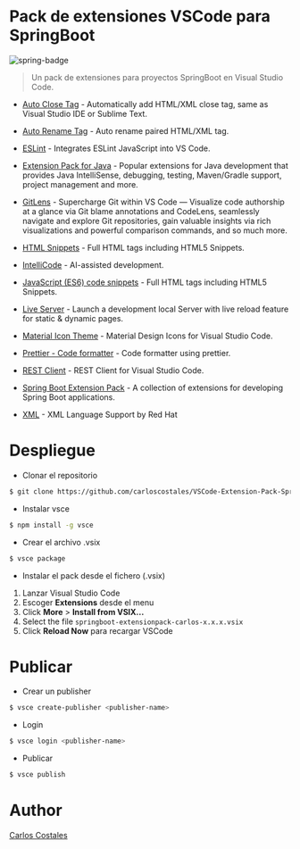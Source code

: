 # Pack de extensiones VSCode para SpringBoot
![spring-badge]

> Un pack de extensiones para proyectos SpringBoot en Visual Studio Code.

- [Auto Close Tag](https://marketplace.visualstudio.com/items?itemName=formulahendry.auto-close-tag) - Automatically add HTML/XML close tag, same as Visual Studio IDE or Sublime Text.

- [Auto Rename Tag](https://marketplace.visualstudio.com/items?itemName=formulahendry.auto-rename-tag) - Auto rename paired HTML/XML tag.

- [ESLint](https://marketplace.visualstudio.com/items?itemName=dbaeumer.vscode-eslint) - Integrates ESLint JavaScript into VS Code.

- [Extension Pack for Java](https://marketplace.visualstudio.com/items?itemName=vscjava.vscode-java-pack) - Popular extensions for Java development that provides Java IntelliSense, debugging, testing, Maven/Gradle support, project management and more.

- [GitLens](https://marketplace.visualstudio.com/items?itemName=eamodio.gitlens) - Supercharge Git within VS Code — Visualize code authorship at a glance via Git blame annotations and CodeLens, seamlessly navigate and explore Git repositories, gain valuable insights via rich visualizations and powerful comparison commands, and so much more.

- [HTML Snippets](https://marketplace.visualstudio.com/items?itemName=abusaidm.html-snippets) - Full HTML tags including HTML5 Snippets.

- [IntelliCode](https://marketplace.visualstudio.com/items?itemName=VisualStudioExptTeam.vscodeintellicode) - AI-assisted development.

- [JavaScript (ES6) code snippets](https://marketplace.visualstudio.com/items?itemName=xabikos.JavaScriptSnippets) - Full HTML tags including HTML5 Snippets.

- [Live Server](https://marketplace.visualstudio.com/items?itemName=ritwickdey.LiveServer) - Launch a development local Server with live reload feature for static & dynamic pages.

- [Material Icon Theme](https://marketplace.visualstudio.com/items?itemName=PKief.material-icon-theme) - Material Design Icons for Visual Studio Code.

- [Prettier - Code formatter](https://marketplace.visualstudio.com/items?itemName=esbenp.prettier-vscode) - Code formatter using prettier.

- [REST Client](https://marketplace.visualstudio.com/items?itemName=humao.rest-client) - REST Client for Visual Studio Code.

- [Spring Boot Extension Pack](https://marketplace.visualstudio.com/items?itemName=Pivotal.vscode-boot-dev-pack) - A collection of extensions for developing Spring Boot applications.

- [XML](https://marketplace.visualstudio.com/items?itemName=redhat.vscode-xml) - XML Language Support by Red Hat

# Despliegue

- Clonar el repositorio

```bash
$ git clone https://github.com/carloscostales/VSCode-Extension-Pack-SpringBoot
```

- Instalar vsce

```bash
$ npm install -g vsce
```

- Crear el archivo .vsix

```bash
$ vsce package
```

- Instalar el pack desde el fichero (.vsix)

1. Lanzar Visual Studio Code
2. Escoger **Extensions** desde el menu
3. Click **More** > **Install from VSIX...**
4. Select the file `springboot-extensionpack-carlos-x.x.x.vsix`
5. Click **Reload Now** para recargar VSCode

# Publicar

- Crear un publisher

```bash
$ vsce create-publisher <publisher-name>
```

- Login

```bash
$ vsce login <publisher-name>
```

- Publicar

```bash
$ vsce publish
```

# Author

[Carlos Costales](https://github.com/carloscostales)

[spring-badge]: https://spring.io/images/spring-logo-9146a4d3298760c2e7e49595184e1975.svg

